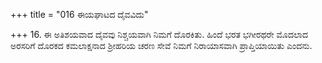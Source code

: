 +++
title = "016 ಈಯಘಾಟದ ದೈವವಿದು"

+++
16. ಈ ಅತಿಶಯವಾದ  ದೈವವು  ನಿಶ್ಚಯವಾಗಿ ನಿಮಗೆ ದೊರಕಿತು. ಹಿಂದೆ ಭರತ ಭಗೀರಥರೇ ಮೊದಲಾದ ಅರಸರಿಗೆ ದೊರಕದ  ಕಮಲಾಕ್ಷನಾದ ಶ್ರೀಹರಿಯ ಚರಣ ಸೇವೆ ನಿಮಗೆ ನಿರಾಯಾಸವಾಗಿ ಪ್ರಾಪ್ತಿಯಾಯಿತು ಎಂದನು.